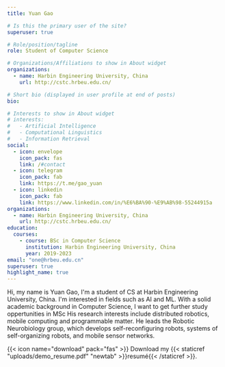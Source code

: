 ```yaml
---
title: Yuan Gao

# Is this the primary user of the site?
superuser: true

# Role/position/tagline
role: Student of Computer Science

# Organizations/Affiliations to show in About widget
organizations:
  - name: Harbin Engineering University, China
    url: http://cstc.hrbeu.edu.cn/

# Short bio (displayed in user profile at end of posts)
bio: 

# Interests to show in About widget
# interests:
#   - Artificial Intelligence
#   - Computational Linguistics
#   - Information Retrieval
social:
  - icon: envelope
    icon_pack: fas
    link: /#contact
  - icon: telegram
    icon_pack: fab
    link: https://t.me/gao_yuan
  - icon: linkedin
    icon_pack: fab
    link: https://www.linkedin.com/in/%E6%BA%90-%E9%AB%98-55244915a
organizations:
  - name: Harbin Engineering University, China
    url: http://cstc.hrbeu.edu.cn/
education:
  courses:
    - course: BSc in Computer Science
      institution: Harbin Engineering University, China
      year: 2019-2023
email: "one@hrbeu.edu.cn"
superuser: true
highlight_name: true
---
```

Hi, my name is Yuan Gao, I'm a student of CS at Harbin Engineering University, China. I'm interested in fields such as AI and ML. With a solid academic background in Computer Science, I want to get further study oppertunities in MSc
His research interests include distributed robotics, mobile computing and programmable matter. He leads the Robotic Neurobiology group, which develops self-reconfiguring robots, systems of self-organizing robots, and mobile sensor networks.

{{< icon name="download" pack="fas" >}} Download my {{< staticref "uploads/demo_resume.pdf" "newtab" >}}resumé{{< /staticref >}}.